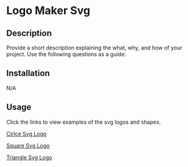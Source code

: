 # Logo Maker Svg

## Description

Provide a short description explaining the what, why, and how of your project. Use the following questions as a guide:

## Installation

N/A

## Usage

Click the links to view examples of the svg logos and shapes.


[Cirlce Svg Logo](<examples/circle svg.png>)

[Square Svg Logo](<examples/square svg.png>)

[Triangle Svg Logo](<examples/triangle svg.png>)
    
